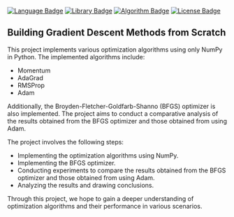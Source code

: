 [![Language Badge](https://img.shields.io/badge/Language-Python-3776ab.svg)](https://www.python.org/)
[![Library Badge](https://img.shields.io/badge/Library-NumPy-yellow.svg)](https://numpy.org/)
[![Algorithm Badge](https://img.shields.io/badge/Algorithms-Optimization-blue.svg)](https://en.wikipedia.org/wiki/Mathematical_optimization)
[![License Badge](https://img.shields.io/badge/License-CC%20BY--NC%204.0-0a2c46.svg)](https://creativecommons.org/licenses/by-nc/4.0/legalcode)

## Building Gradient Descent Methods from Scratch

This project implements various optimization algorithms using only NumPy in Python. The implemented algorithms include:

- Momentum
- AdaGrad
- RMSProp
- Adam

Additionally, the Broyden-Fletcher-Goldfarb-Shanno (BFGS) optimizer is also implemented. The project aims to conduct a comparative analysis of the results obtained from the BFGS optimizer and those obtained from using Adam.

The project involves the following steps:

- Implementing the optimization algorithms using NumPy.
- Implementing the BFGS optimizer.
- Conducting experiments to compare the results obtained from the BFGS optimizer and those obtained from using Adam.
- Analyzing the results and drawing conclusions.

Through this project, we hope to gain a deeper understanding of optimization algorithms and their performance in various scenarios.
